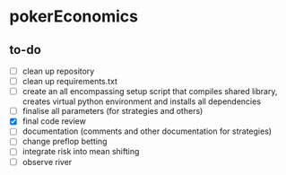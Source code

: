 # pokerEconomics

## to-do

- [ ] clean up repository
- [ ] clean up requirements.txt
- [ ] create an all encompassing setup script that compiles shared library, creates virtual python environment and installs all dependencies
- [ ] finalise all parameters (for strategies and others)
- [x] final code review
- [ ] documentation (comments and other documentation for strategies)
- [ ] change preflop betting
- [ ] integrate risk into mean shifting
- [ ] observe river
